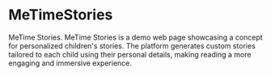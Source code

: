 # MeTimeStories
MeTime Stories. MeTime Stories is a demo web page showcasing a concept for personalized children's stories. The platform generates custom stories tailored to each child using their personal details, making reading a more engaging and immersive experience.
